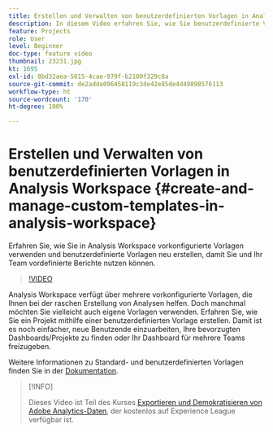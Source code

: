 ```yaml
---
title: Erstellen und Verwalten von benutzerdefinierten Vorlagen in Analysis Workspace
description: In diesem Video erfahren Sie, wie Sie benutzerdefinierte Vorlagen in Analysis Workspace erstellen, damit Sie und Ihr Team mit einem bestimmten Satz an Berichten starten können.
feature: Projects
role: User
level: Beginner
doc-type: feature video
thumbnail: 23231.jpg
kt: 1695
exl-id: 8bd32aea-5015-4cae-979f-b2100f329c8a
source-git-commit: de2adda096458119c3de42e85de4d49898576113
workflow-type: ht
source-wordcount: '170'
ht-degree: 100%

---
```


# Erstellen und Verwalten von benutzerdefinierten Vorlagen in Analysis Workspace {#create-and-manage-custom-templates-in-analysis-workspace}

Erfahren Sie, wie Sie in Analysis Workspace vorkonfigurierte Vorlagen verwenden und benutzerdefinierte Vorlagen neu erstellen, damit Sie und Ihr Team vordefinierte Berichte nutzen können.

>[!VIDEO](https://video.tv.adobe.com/v/23231/?quality=12)

Analysis Workspace verfügt über mehrere vorkonfigurierte Vorlagen, die Ihnen bei der raschen Erstellung von Analysen helfen. Doch manchmal möchten Sie vielleicht auch eigene Vorlagen verwenden. Erfahren Sie, wie Sie ein Projekt mithilfe einer benutzerdefinierten Vorlage erstellen. Damit ist es noch einfacher, neue Benutzende einzuarbeiten, Ihre bevorzugten Dashboards/Projekte zu finden oder Ihr Dashboard für mehrere Teams freizugeben.

Weitere Informationen zu Standard- und benutzerdefinierten Vorlagen finden Sie in der [Dokumentation](https://experienceleague.adobe.com/docs/analytics/analyze/analysis-workspace/build-workspace-project/starter-projects.html?lang=de).

>[!INFO]
>
> Dieses Video ist Teil des Kurses [Exportieren und Demokratisieren von Adobe Analytics-Daten](https://experienceleague.adobe.com/?recommended=Analytics-A-1-2022.1.democratizing&amp;lang=de), der kostenlos auf Experience League verfügbar ist.
